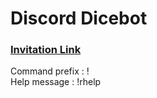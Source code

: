 # Discord Dicebot    

### [Invitation Link](https://discord.com/api/oauth2/authorize?client_id=805342833699061761&permissions=103079282752&scope=bot)

Command prefix : !    
Help message : !rhelp    

